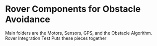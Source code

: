 ﻿# Rover Components for Obstacle Avoidance

Main folders are the Motors, Sensors, GPS, and the Obstacle Algorithm. Rover Integration Test Puts these pieces together
